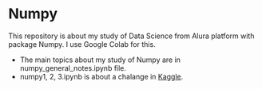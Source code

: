 # Numpy
This repository is about my study of Data Science from Alura platform with package Numpy.
I use Google Colab for this.

* The main topics about my study of Numpy are in numpy_general_notes.ipynb file.
* numpy1, 2, 3.ipynb is about a chalange in [Kaggle](https://www.kaggle.com/datasets/joshmcadams/oranges-vs-grapefruit).
